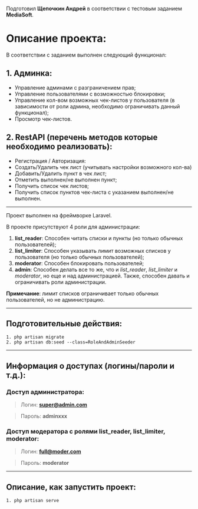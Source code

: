 Подготовил **Щепочкин Андрей** в соответствии с тестовым заданием **MediaSoft**.

# Описание проекта:

В соответствии с заданием выполнен следующий функционал:
    
## 1. Админка:
- Управление админами с разграничением прав;
- Управление пользователями с возможностью блокировки;
- Управление кол-вом возможных чек-листов у пользователя (в зависимости от роли админа, необходимо ограничивать данный функционал);
- Просмотр чек-листов.

## 2. RestAPI (перечень методов которые необходимо реализовать):
- Регистрация / Авторизация:
- Создать/Удалить чек лист (учитывать настройки возможного кол-ва)
- Добавить/Удалить пункт в чек лист;
- Отметить выполнен/не выполнен пункт;
- Получить список чек листов;
- Получить список пунктов чек-листа с указанием выполнен/не выполнен.
____
Проект выполнен на фреймворке Laravel.

В проекте присутствуют 4 роли для администрации:
1. **list_reader**: Способен читать списки и пункты (но только обычных пользователей);
2. **list_limiter**: Способен указывать лимит возможных списков у пользователя (но только обычных пользователей);
3. **moderator**: Способен блокировать пользователей;
4. **admin**: Способен делать все то же, что и *list_reader*, *list_limiter* и *moderator*, но еще и над администрацией. Также, способен давать и ограничивать роли администрации.

**Примечание**: лимит списков ограничивает только обычных пользователей, но не администрацию.
____
## Подготовительные действия:
    1. php artisan migrate
    2. php artisan db:seed --class=RoleAndAdminSeeder
____
## Информация о доступах (логины/пароли и т.д.):
### Доступ администратора: 
> Логин: **super@admin.com**

> Пароль: **adminxxx**
### Доступ модератора с ролями list_reader, list_limiter, moderator: 

> Логин: **full@moder.com** 

> Пароль: **moderator**
____
## Описание, как запустить проект:
    1. php artisan serve

